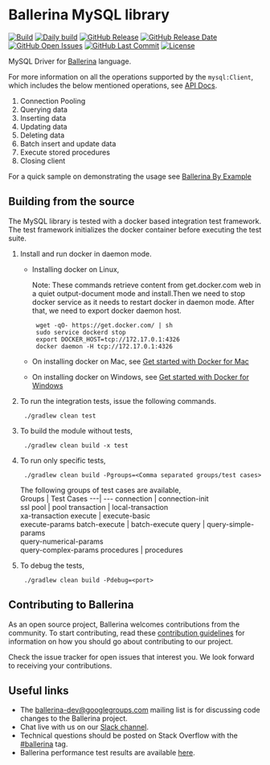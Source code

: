 Ballerina MySQL library
===================

  [![Build](https://github.com/ballerina-platform/module-ballerinax-mysql/workflows/Build/badge.svg)](https://github.com/ballerina-platform/module-ballerinax-mysql/actions?query=workflow%3ABuild)
  [![Daily build](https://github.com/ballerina-platform/module-ballerinax-mysql/workflows/Daily%20build/badge.svg)](https://github.com/ballerina-platform/module-ballerina-java.jdbc/actions?query=workflow%3ABuild)
  [![GitHub Release](https://img.shields.io/github/release/ballerina-platform/module-ballerinax-mysql.svg)](https://central.ballerina.io/ballerinax/mysql)
  [![GitHub Release Date](https://img.shields.io/github/release-date/ballerina-platform/module-ballerinax-mysql.svg)](https://central.ballerina.io/ballerinax/mysql)
  [![GitHub Open Issues](https://img.shields.io/github/issues-raw/ballerina-platform/module-ballerinax-mysql.svg)](https://github.com/ballerina-platform/module-ballerinax-mysql/issues)
  [![GitHub Last Commit](https://img.shields.io/github/last-commit/ballerina-platform/module-ballerinax-mysql.svg)](https://github.com/ballerina-platform/module-ballerinax-mysql/commits/master)
  [![License](https://img.shields.io/badge/License-Apache%202.0-blue.svg)](https://opensource.org/licenses/Apache-2.0)

MySQL Driver for <a target="_blank" href="https://ballerina.io/">Ballerina</a> language.

For more information on all the operations supported by the `mysql:Client`, which includes the below mentioned operations, see [API Docs](https://ballerina.io/swan-lake/learn/api-docs/ballerina/mysql/).

1. Connection Pooling
1. Querying data
1. Inserting data
1. Updating data
1. Deleting data
1. Batch insert and update data
1. Execute stored procedures
1. Closing client

For a quick sample on demonstrating the usage see [Ballerina By Example](https://ballerina.io/swan-lake/learn/by-example/)

## Building from the source

The MySQL library is tested with a docker based integration test framework. The test framework initializes the docker container before executing the test suite.

1. Install and run docker in daemon mode.

    * Installing docker on Linux,

      Note:
      These commands retrieve content from get.docker.com web in a quiet output-document mode and install.Then we need to stop docker service as it needs to restart docker in daemon mode. After that, we need to export docker daemon host.

           wget -qO- https://get.docker.com/ | sh
           sudo service dockerd stop
           export DOCKER_HOST=tcp://172.17.0.1:4326
           docker daemon -H tcp://172.17.0.1:4326

    * On installing docker on Mac, see <a target="_blank" href="https://docs.docker.com/docker-for-mac/">Get started with Docker for Mac</a>

    * On installing docker on Windows, see <a target="_blank" href="https://docs.docker.com/docker-for-windows/">Get started with Docker for Windows</a>

2. To run the integration tests, issue the following commands.

        ./gradlew clean test

3. To build the module without tests,

        ./gradlew clean build -x test

4. To run only specific tests,

        ./gradlew clean build -Pgroups=<Comma separated groups/test cases>

   The following groups of test cases are available,<br>
   Groups | Test Cases
   ---| ---
   connection | connection-init<br> ssl
   pool | pool
   transaction | local-transaction <br> xa-transaction
   execute | execute-basic <br> execute-params
   batch-execute | batch-execute 
   query | query-simple-params<br>query-numerical-params<br>query-complex-params
   procedures | procedures

5. To debug the tests,

        ./gradlew clean build -Pdebug=<port>

## Contributing to Ballerina

As an open source project, Ballerina welcomes contributions from the community. To start contributing, read these [contribution guidelines](https://github.com/ballerina-platform/ballerina-lang/blob/master/CONTRIBUTING.md) for information on how you should go about contributing to our project.

Check the issue tracker for open issues that interest you. We look forward to receiving your contributions.

## Useful links

* The ballerina-dev@googlegroups.com mailing list is for discussing code changes to the Ballerina project.
* Chat live with us on our [Slack channel](https://ballerina.io/community/slack/).
* Technical questions should be posted on Stack Overflow with the [#ballerina](https://stackoverflow.com/questions/tagged/ballerina) tag.
* Ballerina performance test results are available [here](performance/benchmarks/summary.md).
